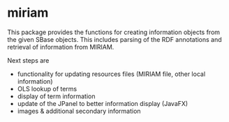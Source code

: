# miriam
This package provides the functions for creating information objects
from the given SBase objects. 
This includes parsing of the RDF annotations and retrieval of information
from MIRIAM.

Next steps are
* functionality for updating resources files (MIRIAM file, other local information)
* OLS lookup of terms
* display of term information
* update of the JPanel to better information display (JavaFX)
* images & additional secondary information